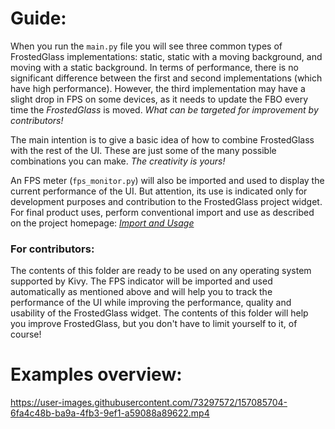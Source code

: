 # Guide:

When you run the `main.py` file you will see three common types of FrostedGlass implementations: static, static with a moving background, and moving with a static background.
In terms of performance, there is no significant difference between the first and second implementations (which have high performance). However, the third implementation may have a slight drop in FPS on some devices, as it needs to update the FBO every time the *FrostedGlass* is moved. *What can be targeted for improvement by contributors!*

The main intention is to give a basic idea of how to combine FrostedGlass with the rest of the UI. These are just some of the many possible combinations you can make. *The creativity is yours!*

An FPS meter (`fps_monitor.py`) will also be imported and used to display the current performance of the UI. But attention, its use is indicated only for development purposes and contribution to the FrostedGlass project widget. For final product uses, perform conventional import and use as described on the project homepage: [*Import and Usage*](https://github.com/DexerBR/frostedglass/blob/pre-release/README.md#import)

### For contributors:

The contents of this folder are ready to be used on any operating system supported by Kivy. The FPS indicator will be imported and used automatically as mentioned above and will help you to track the performance of the UI while improving the performance, quality and usability of the FrostedGlass widget. The contents of this folder will help you improve FrostedGlass, but you don't have to limit yourself to it, of course!


# Examples overview:

https://user-images.githubusercontent.com/73297572/157085704-6fa4c48b-ba9a-4fb3-9ef1-a59088a89622.mp4
